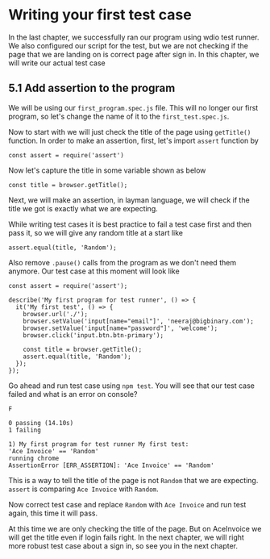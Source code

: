 # Writing your first test case

In the last chapter, we successfully ran our program using wdio test runner. We also configured our script for the test, but we are not checking if the page that we are landing on is correct page after sign in. In this chapter, we will write our actual test case

## 5.1 Add assertion to the program

We will be using our `first_program.spec.js` file. This will no longer our first program, so let's change the name of it to the `first_test.spec.js`.

Now to start with we will just check the title of the page using `getTitle()` function. In order to make an assertion, first, let's import `assert` function by

```
const assert = require('assert')
```

Now let's capture the title in some variable shown as below

```
const title = browser.getTitle();
```

Next, we will make an assertion, in layman language, we will check if the title we got is exactly what we are expecting.

While writing test cases it is best practice to fail a test case first and then pass it, so we will give any random title at a start like

```
assert.equal(title, 'Random');
```

Also remove `.pause()` calls from the program as we don't need them anymore. Our test case at this moment will look like


```
const assert = require('assert');

describe('My first program for test runner', () => {
  it('My first test', () => {
    browser.url('./');
    browser.setValue('input[name="email"]', 'neeraj@bigbinary.com');
    browser.setValue('input[name="password"]', 'welcome');
    browser.click('input.btn.btn-primary');

    const title = browser.getTitle();
    assert.equal(title, 'Random');
  });
});
```

Go ahead and run test case using `npm test`. You will see that our test case failed and what is an error on console?

```
F

0 passing (14.10s)
1 failing

1) My first program for test runner My first test:
'Ace Invoice' == 'Random'
running chrome
AssertionError [ERR_ASSERTION]: 'Ace Invoice' == 'Random'
```

This is a way to tell the title of the page is not `Random` that we are expecting. `assert` is comparing `Ace Invoice` with `Random`.

Now correct test case and replace `Random` with `Ace Invoice` and run test again, this time it will pass.

At this time we are only checking the title of the page. But on AceInvoice we will get the title even if login fails right. In the next chapter, we will
right more robust test case about a sign in, so see you in the next chapter.
